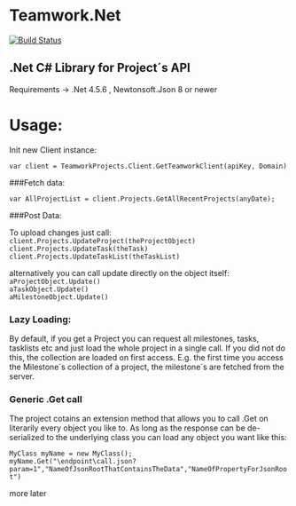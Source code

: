 # Teamwork.Net
[![Build Status](https://travis-ci.com/Teamwork/teamwork-api-client-go.svg?token=R12oYgGSHPyyQRhqQcMP&branch=master)](https://travis-ci.com/Teamwork/teamwork-api-client-go)

## .Net C# Library for Project´s API
Requirements -> .Net 4.5.6 , Newtonsoft.Json 8 or newer

# Usage: 
Init new Client instance:

`var client = TeamworkProjects.Client.GetTeamworkClient(apiKey, Domain)`

###Fetch data:

`var AllProjectList = client.Projects.GetAllRecentProjects(anyDate);`


###Post Data:

To upload changes just call:<br/>
`client.Projects.UpdateProject(theProjectObject)`<br/>
`client.Projects.UpdateTask(theTask)`<br/>
`client.Projects.UpdateTaskList(theTaskList)`<br/>

alternatively you can call update directly on the object itself: <br/>
`aProjectObject.Update()`<br/>
`aTaskObject.Update()`<br/>
`aMilestoneObject.Update()`<br/>

### Lazy Loading:
By default, if you get a Project you can request all milestones, tasks, tasklists etc and just load the whole project in a single call. If you did not do this, the collection are loaded on first access. E.g. the first time you access the Milestone´s collection of a project, the milestone´s are fetched from the server. 


### Generic .Get call 

The project cotains an extension method that allows you to call .Get on literarily every object you like to. 
As long as the response can be de-serialized to the underlying class you can load any object you want like this:

`MyClass myName = new MyClass();`<br/>
`myName.Get("\endpoint\call.json?param=1","NameOfJsonRootThatContainsTheData","NameOfPropertyForJsonRoot")`



more later
